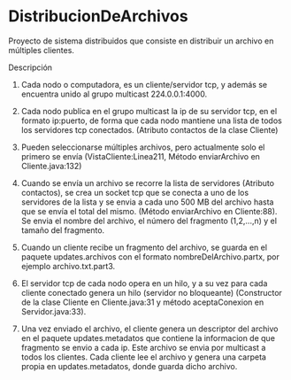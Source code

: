 # DistribucionDeArchivos

Proyecto de sistema distribuidos que consiste en distribuir un archivo en múltiples clientes.

Descripción

1. Cada nodo o computadora, es un cliente/servidor tcp, y además se encuentra unido al grupo multicast 224.0.0.1:4000.

2. Cada nodo publica en el grupo multicast la ip de su servidor tcp, en el formato ip:puerto, de forma que cada nodo mantiene una lista de todos los servidores tcp conectados. (Atributo contactos de la clase Cliente)

3. Pueden seleccionarse múltiples archivos, pero actualmente solo el primero se envía (VistaCliente:Linea211, Método enviarArchivo en Cliente.java:132)

4. Cuando se envía un archivo se recorre la lista de servidores (Atributo contactos), se crea un socket tcp que se conecta a uno de los servidores de la lista y se envia a cada uno 500 MB del archivo hasta que se envía el total del mismo. (Método enviarArchivo en Cliente:88). Se envia el nombre del archivo, el número del fragmento (1,2,...,n) y el tamaño del fragmento.

5. Cuando un cliente recibe un fragmento del archivo, se guarda en el paquete updates.archivos con el formato nombreDelArchivo.partx, por ejemplo archivo.txt.part3.

6. El servidor tcp de cada nodo opera en un hilo, y a su vez para cada cliente conectado genera un hilo (servidor no bloqueante) (Constructor de la clase Cliente en Cliente.java:31 y método aceptaConexion en Servidor.java:33).

7. Una vez enviado el archivo, el cliente genera un descriptor del archivo en el paquete updates.metadatos que contiene la informacion de que fragmento se envio a cada ip. Este archivo se envia por multicast a todos los clientes. Cada cliente lee el archivo y genera una carpeta propia en updates.metadatos, donde guarda dicho archivo.
